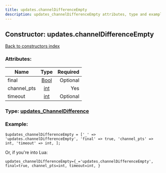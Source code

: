 ```yaml
---
title: updates.channelDifferenceEmpty
description: updates_channelDifferenceEmpty attributes, type and example
---
```

## Constructor: updates.channelDifferenceEmpty  
[Back to constructors index](index.md)



### Attributes:

| Name     |    Type       | Required |
|----------|:-------------:|---------:|
|final|[Bool](../types/Bool.md) | Optional|
|channel\_pts|[int](../types/int.md) | Yes|
|timeout|[int](../types/int.md) | Optional|



### Type: [updates\_ChannelDifference](../types/updates_ChannelDifference.md)


### Example:

```
$updates_channelDifferenceEmpty = ['_' => 'updates.channelDifferenceEmpty', 'final' => true, 'channel_pts' => int, 'timeout' => int, ];
```  

Or, if you're into Lua:  


```
updates_channelDifferenceEmpty={_='updates.channelDifferenceEmpty', final=true, channel_pts=int, timeout=int, }

```


